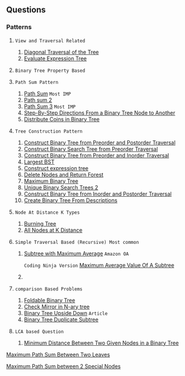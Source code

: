 ## Questions

### Patterns
1. `View and Traversal Related`
   1. [Diagonal Traversal of the Tree](https://practice.geeksforgeeks.org/problems/diagonal-traversal-of-binary-tree/1?utm_source=gfg&utm_medium=article&utm_campaign=bottom_sticky_on_article)
   2. [Evaluate Expression Tree](https://tinyl.io/AIb7)
      
2. `Binary Tree Property Based`

3. `Path Sum Pattern`
    1. [Path Sum](https://leetcode.com/problems/path-sum/)  `Most IMP`
    2. [Path sum 2](https://leetcode.com/problems/path-sum-ii/)
    3. [Path Sum 3](https://leetcode.com/problems/path-sum-iii/)  `Most IMP`
    4. [Step-By-Step Directions From a Binary Tree Node to Another](https://tinyl.io/7c4Q)   
    5. [Distribute Coins in Binary Tree](https://tinyl.io/82rs)

4. `Tree Construction Pattern`
    1. [Construct Binary Tree from Preorder and Postorder Traversal](https://tinyl.io/83HH)
    2. [Construct Binary Search Tree from Preorder Traversal](https://tinyl.io/83HI)
    3. [Construct Binary Tree from Preorder and Inorder Traversal](https://leetcode.com/problems/construct-binary-tree-from-preorder-and-inorder-traversal/)
    4. [Largest BST](https://tinyl.io/70TS)
    5. [Construct expression tree](https://practice.geeksforgeeks.org/problems/construct-an-expression-tree/1?page=3&difficulty[]=1&category[]=Tree&sortBy=submissions)
    6. [Delete Nodes and Return Forest](https://tinyl.io/7hiY)
    7. [Maximum Binary Tree](https://leetcode.com/problems/maximum-binary-tree/description/)
    8. [Unique Binary Search Trees 2](https://tinyl.io/7z4f)
    9. [Construct Binary Tree from Inorder and Postorder Traversal](https://tinyl.io/85fW)
   10. [Create Binary Tree From Descriptions](https://tinyl.io/874Q)


5. `Node At Distance K Types`
    1. [Burning Tree](https://practice.geeksforgeeks.org/problems/burning-tree/1)
    2. [All Nodes at K Distance](https://leetcode.com/problems/all-nodes-distance-k-in-binary-tree/description/)

6. `Simple Traversal Based (Recursive) Most common`
    1. [Subtree with Maximum Average](https://leetcode.com/discuss/interview-question/349617) `Amazon OA`
       
       `Coding Ninja Version`   [Maximum Average Value Of A Subtree](https://tinyl.io/9mZH)
    2. 

 7. `comparison Based Problems`
     1. [Foldable Binary Tree](https://practice.geeksforgeeks.org/problems/foldable-binary-tree/1?page=2&difficulty[]=1&category[]=Tree&sortBy=submissions)
    2. [Check Mirror in N-ary tree](https://practice.geeksforgeeks.org/problems/check-mirror-in-n-ary-tree1528/1?page=2&difficulty[]=1&category[]=Tree&sortBy=submissions)
    3. [Binary Tree Upside Down](https://tinyl.io/7kWO) `Article`
    4. [Binary Tree Duplicate Subtree](https://leetcode.com/problems/find-duplicate-subtrees/description/)

 8. `LCA based Question`
     1. [Minimum Distance Between Two Given Nodes in a Binary Tree](https://www.geeksforgeeks.org/problems/min-distance-between-two-given-nodes-of-a-binary-tree/1)

[Maximum Path Sum Between Two Leaves](https://tinyl.io/9mb8)

[Maximum Path Sum between 2 Special Nodes](https://www.geeksforgeeks.org/problems/maximum-path-sum/0)
